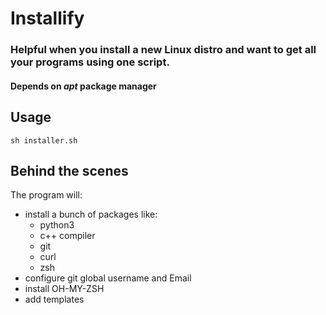 # Installify
### Helpful when you install a new Linux distro and want to get all your programs using one script.
#### Depends on _apt_ package manager
## Usage
`sh installer.sh`
## Behind the scenes
The program will:
* install a bunch of packages like:
  - python3
  - c++ compiler
  - git
  - curl
  - zsh
* configure git global username and Email
* install OH-MY-ZSH
* add templates
